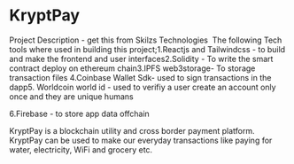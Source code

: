 # KryptPay

Project Description - get this from Skilzs
Technologies  The following Tech tools where used in building this project;1.Reactjs and Tailwindcss - to build and make the frontend and user interfaces2.Solidity - To write the smart contract deploy on ethereum chain3.IPFS web3storage- To storage transaction files 4.Coinbase Wallet Sdk- used to sign transactions in the dapp5. Worldcoin world id - used to verifiy a user create an account only once and they are unique humans

6.Firebase - to store app data offchain

KryptPay is a blockchain utility and cross border payment platform. KryptPay can be used to make our everyday transactions like paying for water, electricity, WiFi and grocery etc.
